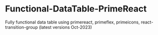 # Functional-DataTable-PrimeReact
Fully functional data table using primereact, primeflex, primeicons, react-transition-group (latest versions Oct-2023)
